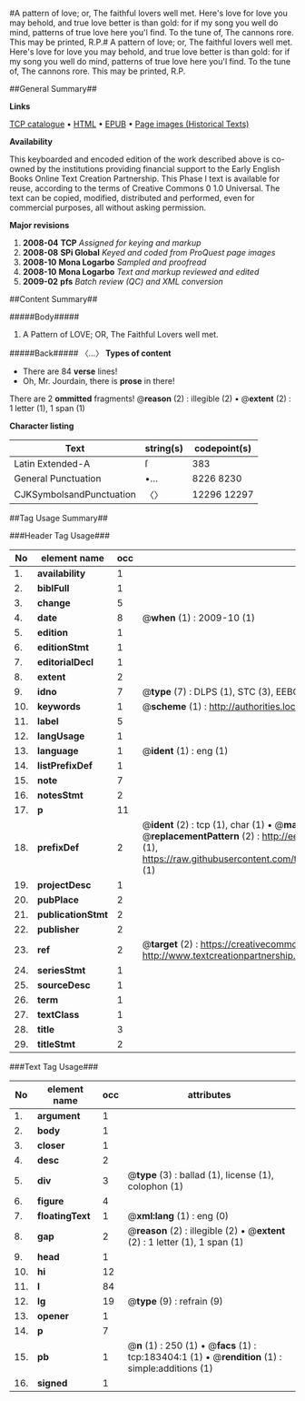 #A pattern of love; or, The faithful lovers well met. Here's love for love you may behold, and true love better is than gold: for if my song you well do mind, patterns of true love here you'l find. To the tune of, The cannons rore. This may be printed, R.P.#
A pattern of love; or, The faithful lovers well met. Here's love for love you may behold, and true love better is than gold: for if my song you well do mind, patterns of true love here you'l find. To the tune of, The cannons rore. This may be printed, R.P.

##General Summary##

**Links**

[TCP catalogue](http://www.ota.ox.ac.uk/tcp/)  • 
[HTML](http://tei.it.ox.ac.uk/tcp/Texts-HTML/free/B04/B04952.html)  • 
[EPUB](http://tei.it.ox.ac.uk/tcp/Texts-EPUB/free/B04/B04952.epub) • 
[Page images (Historical Texts)](https://data.historicaltexts.jisc.ac.uk/view?pubId=eebo-99887256e&pageId=eebo-99887256e-183404-1)

**Availability**

This keyboarded and encoded edition of the
	       work described above is co-owned by the institutions
	       providing financial support to the Early English Books
	       Online Text Creation Partnership. This Phase I text is
	       available for reuse, according to the terms of Creative
	       Commons 0 1.0 Universal. The text can be copied,
	       modified, distributed and performed, even for
	       commercial purposes, all without asking permission.

**Major revisions**

1. __2008-04__ __TCP__ *Assigned for keying and markup*
1. __2008-08__ __SPi Global__ *Keyed and coded from ProQuest page images*
1. __2008-10__ __Mona Logarbo__ *Sampled and proofread*
1. __2008-10__ __Mona Logarbo__ *Text and markup reviewed and edited*
1. __2009-02__ __pfs__ *Batch review (QC) and XML conversion*

##Content Summary##

#####Body#####

1. A Pattern of LOVE; OR, The Faithful Lovers well met.

#####Back#####
〈…〉
**Types of content**

  * There are 84 **verse** lines!
  * Oh, Mr. Jourdain, there is **prose** in there!

There are 2 **ommitted** fragments! 
 @__reason__ (2) : illegible (2)  •  @__extent__ (2) : 1 letter (1), 1 span (1)

**Character listing**


|Text|string(s)|codepoint(s)|
|---|---|---|
|Latin Extended-A|ſ|383|
|General Punctuation|•…|8226 8230|
|CJKSymbolsandPunctuation|〈〉|12296 12297|

##Tag Usage Summary##

###Header Tag Usage###

|No|element name|occ|attributes|
|---|---|---|---|
|1.|__availability__|1||
|2.|__biblFull__|1||
|3.|__change__|5||
|4.|__date__|8| @__when__ (1) : 2009-10 (1)|
|5.|__edition__|1||
|6.|__editionStmt__|1||
|7.|__editorialDecl__|1||
|8.|__extent__|2||
|9.|__idno__|7| @__type__ (7) : DLPS (1), STC (3), EEBO-CITATION (1), PROQUEST (1), VID (1)|
|10.|__keywords__|1| @__scheme__ (1) : http://authorities.loc.gov/ (1)|
|11.|__label__|5||
|12.|__langUsage__|1||
|13.|__language__|1| @__ident__ (1) : eng (1)|
|14.|__listPrefixDef__|1||
|15.|__note__|7||
|16.|__notesStmt__|2||
|17.|__p__|11||
|18.|__prefixDef__|2| @__ident__ (2) : tcp (1), char (1)  •  @__matchPattern__ (2) : ([0-9\-]+):([0-9IVX]+) (1), (.+) (1)  •  @__replacementPattern__ (2) : http://eebo.chadwyck.com/downloadtiff?vid=$1&page=$2 (1), https://raw.githubusercontent.com/textcreationpartnership/Texts/master/tcpchars.xml#$1 (1)|
|19.|__projectDesc__|1||
|20.|__pubPlace__|2||
|21.|__publicationStmt__|2||
|22.|__publisher__|2||
|23.|__ref__|2| @__target__ (2) : https://creativecommons.org/publicdomain/zero/1.0/ (1), http://www.textcreationpartnership.org/docs/. (1)|
|24.|__seriesStmt__|1||
|25.|__sourceDesc__|1||
|26.|__term__|1||
|27.|__textClass__|1||
|28.|__title__|3||
|29.|__titleStmt__|2||


###Text Tag Usage###

|No|element name|occ|attributes|
|---|---|---|---|
|1.|__argument__|1||
|2.|__body__|1||
|3.|__closer__|1||
|4.|__desc__|2||
|5.|__div__|3| @__type__ (3) : ballad (1), license (1), colophon (1)|
|6.|__figure__|4||
|7.|__floatingText__|1| @__xml:lang__ (1) : eng (0)|
|8.|__gap__|2| @__reason__ (2) : illegible (2)  •  @__extent__ (2) : 1 letter (1), 1 span (1)|
|9.|__head__|1||
|10.|__hi__|12||
|11.|__l__|84||
|12.|__lg__|19| @__type__ (9) : refrain (9)|
|13.|__opener__|1||
|14.|__p__|7||
|15.|__pb__|1| @__n__ (1) : 250 (1)  •  @__facs__ (1) : tcp:183404:1 (1)  •  @__rendition__ (1) : simple:additions (1)|
|16.|__signed__|1||
